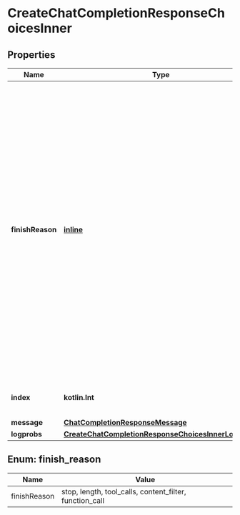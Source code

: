 
# CreateChatCompletionResponseChoicesInner

## Properties
| Name | Type | Description | Notes |
| ------------ | ------------- | ------------- | ------------- |
| **finishReason** | [**inline**](#FinishReason) | The reason the model stopped generating tokens. This will be &#x60;stop&#x60; if the model hit a natural stop point or a provided stop sequence, &#x60;length&#x60; if the maximum number of tokens specified in the request was reached, &#x60;content_filter&#x60; if content was omitted due to a flag from our content filters, &#x60;tool_calls&#x60; if the model called a tool, or &#x60;function_call&#x60; (deprecated) if the model called a function.  |  |
| **index** | **kotlin.Int** | The index of the choice in the list of choices. |  |
| **message** | [**ChatCompletionResponseMessage**](ChatCompletionResponseMessage.md) |  |  |
| **logprobs** | [**CreateChatCompletionResponseChoicesInnerLogprobs**](CreateChatCompletionResponseChoicesInnerLogprobs.md) |  |  |


<a id="FinishReason"></a>
## Enum: finish_reason
| Name | Value |
| ---- | ----- |
| finishReason | stop, length, tool_calls, content_filter, function_call |



